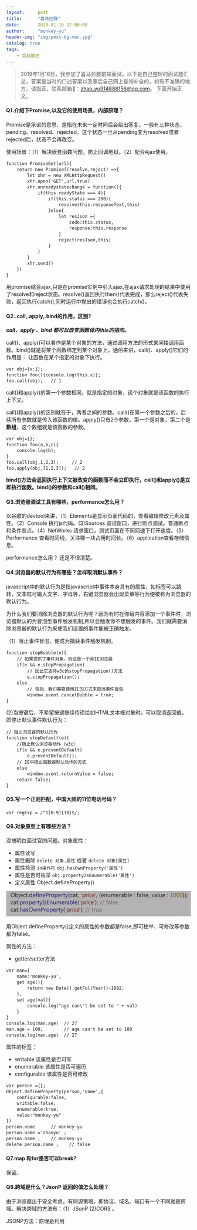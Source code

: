 ```yaml
---
layout:     post
title:      "喜马拉雅"
date:       2019-01-16 12:00:00
author:     "monkey-yu"
header-img: "img/post-bg-mac.jpg"
catalog: true
tags:
    - 实战面经 
---
```

> 2019年1月16日，我参加了喜马拉雅前端面试。以下是自己整理的面试题汇总，答案是当时的口述答案以及事后自己网上查询补全的，如有不准确的地方，请指正。联系邮箱📮：zhao_yu914888156@qq.com。 下面开始正文。

#### Q1.介绍下Promise,以及它的使用场景，内部原理？

Promise是承诺的意思，是指在未来一定时间后会给出答复。一般有三种状态，pending、resolved、rejected。这个状态一旦从pending变为resolved或者rejected后，状态不会再改变。

使用场景：（1）解决嵌套函数问题，防止回调地狱。（2）配合Ajax使用。

```
function PromiseGet(url){
    return new Promise((resolve,reject) =>{
        let xhr = new XMLHttpRequest()
        xhr.open('GET',url,true)
        xhr.onreadystatechange = function(){
            if(this.readyState === 4){
                if(this.status === 200){
                    resolve(this.responseText,this)
                }else{
                    let resJson ={
                        code:this.status,
                        response:this.response
                    }
                    reject(resJson,this)
                }
            }
        }
        xhr.send()
    })
}
```

用promise结合ajax,只是在promise实例中引入ajax,在ajax请求处理的结果中使用了resolve和reject状态。resolve()返回执行then()代表完成，那么reject()代表失败，返回执行catch(),同时运行中抛出的错误也会执行catch()。

#### Q2..call,.apply,.bind的作用，区别?

***call、apply 、bind 都可以改变函数体内this的指向。***

call()、apply()可以看作是某个对象的方法，通过调用方法的形式来间接调用函数。bind()就是将某个函数绑定到某个对象上。通俗来讲，call()、apply()它们的作用是： 让函数在某个指定的对象下执行。

```
var obj={x:1};
function foo(){console.log(this.x)};
foo.call(obj);   // 1
```

call()和apply()的第一个参数相同，就是指定的对象，这个对象就是该函数的执行上下文。

call()和apply()的区别就在于，两者之间的参数。call()在第一个参数之后的，后续所有参数就是传入该函数的值。apply()只有2个参数，第一个是对象，第二个是**数组**，这个数组就是该函数的参数。

```
var obj={};
function foo(a,b,c){
    console.log(b);
}
foo.call(obj,1,2,3);     // 2
foo.apply(obj,[1,2,3]);   // 2
```

**bind()方法会返回执行上下文被改变的函数而不会立即执行，call()和apply()是立即执行函数。bind()的参数和call()相同。**

#### Q3.浏览器调试工具有哪些，performance怎么用？

以谷歌的devtool来讲，（1）Elements是显示页面代码的，查看编辑修改元素及属性。（2）Console 执行js代码。(3)Sources 调试窗口，进行断点调试。普通断点和条件断点。（4）NetWorks 请求窗口，测试页面在不同网速下打开速度。（5）Performance 查看时间线，关注哪一块占用时间长。（6）application查看存储信息。

performance怎么用？ 还是不很清楚。

#### Q4.浏览器的默认行为有哪些？怎样取消默认事件？

javascript中的默认行为是指javascript中事件本身具有的属性，如<a>标签可以跳转，文本框可输入文字、字母等，右键浏览器会出现菜单等行为便被称为浏览器的默认行为。

为什么我们要消除浏览器的默认行为呢？因为有时在你给内容添加一个事件时，浏览器默认的为冒泡型事件触发机制,所以会触发你不想触发的事件。我们就需要消除浏览器的默认行为来使我们设置的事件能被正确触发。

（1）阻止事件冒泡，使成为捕获事件触发机制。

```
function stopBubble(e){
    // 如果提供了事件对象，则这是一个非IE浏览器
    if(e && e.stopPropagation)
    	// 因此它支持w3c的stopPropagation()方法
    	e.stopPropagation();
    else
    	// 否则，我们需要使用IE的方式来取消事件冒泡
    	window.event.cancelBubble = true;
}
```

(2)当按键后，不希望按键继续传递给如HTML文本框对象时，可以取消返回值，即停止默认事件默认行为：

```
// 阻止浏览器的默认行为
function stopDefault(e){
    //阻止默认浏览器动作（w3c）
    if(e && e.preventDefault)
    	e.preventDefault();
    // IE中阻止函数器默认动作的方式
    else
    	window.event.returnValue = false;
    return false;
}
```

#### Q5.写一个正则匹配，中国大陆的11位电话号码？

```
var regExp = /^1[0-9]{10}$/;
```

#### Q6.对象原型上有哪些方法？

没搞明白面试官的问题。对象属性：

- 属性读写
- 属性删除 `delete 对象.属性` 或者 `delete 对象[属性]`
- 属性检测   `in操作符`  `obj.hasOwnProperty('属性')`  
- 属性是否可枚举  `obj.propertyIsEnumerable('属性')`
- 定义属性  Object.defineProperty()

![obj-1](/img/post_img/js-interview/obj-1.png)

用Object.defineProperty()定义的属性的参数都是false,即可枚举、可修改等参数都为false。

属性的方法：

- getter/setter方法

```
var man={
    name:'monkey-yu',
    get age(){
        return new Date().getFullYear()-1992;
    },
    set age(val){
        console.log("age can\'t be set to " + val)
    }
}
console.log(man.age)  // 27
man.age = 100;        // age can't be set to 100
console.log(man.age)  // 27

```

属性的标签：

- writable  该属性是否可写
- enumerable  该属性是否可遍历
- configurable  该属性是否可修改

```
var person ={};
Object.defineProperty(person,'name',{
    configurable:false,
    writable:false,
    enumerable:true,
    value:"monkey-yu"
})
person.name      // monkey-yu
person.name ='zhaoyu' ;
person.name ;    // monkey-yu
delete person.name ;    // false
```

#### Q7.map 和for是否可以break?

保留。

#### Q8.跨域是什么？JsonP 返回的值怎么处理？

由于浏览器出于安全考虑，有同源策略。即协议、域名、端口有一个不同就是跨域。解决跨域的方法有：（1）JSonP (2)CORS 。

JSONP方法：原理是利用<script>标签没有跨域限制的漏洞。通过<script>标签指向一个需要访问的地址并提供一个回调函数来接收数据。

```
<script src="http://domain/api?param1=a&param2=b&callback=jsonp"></script>
<script>
	function jsonp(data){
        console.log(data)
	}
</script>
```

#### Q9.前端路由？

保留。

#### Q10.数据管理？

Redux 、vuex 、ngrx

#### Q11.双向绑定怎么实现的？

define.propertype, proxy ,脏检查机制

#### Q12.前端有哪些安全问题？

csrf 攻击 、 http 

#### Q13.flex布局，参数？主轴如何定义？

flex布局是指弹性布局，用来为盒模型提供最大的灵活性。

给一个元素添加display:flex，后改元素即为flex容器，它的所有子元素自动成为容器成员，即为flex item。

属性总结表：

| 谁的属性？ | 属性名称        | 属性意义                       | 属性可能值                                                   |
| ---------- | --------------- | ------------------------------ | ------------------------------------------------------------ |
| 容器       | flex-direction  | 决定item排列方向               | Row, column，row-reverse，column-reverse                     |
| 容器       | flex-wrap       | 排列不下是，item如何换行       | row ,nowrap                                                  |
| 容器       | justify-content | item在主轴上的对齐方式         | Flex-start,flex-end,center,space-between,space-around        |
| 容器       | align-items     | item在另一轴上的对齐方式       | Flex-start,flex-end,center,baseline,strench                  |
| 容器       | align-content   | 多根轴线的对齐方式             | Flex-start,flex-end，center，space-between,space-around,strench |
| Item       | Order           | 定义item排列顺序               | 整数，默认为0，越小越靠前                                    |
| Item       | flex-grow       | 当有多余空间时，item的放大比例 | 默认为0，即有多余空间也不放大                                |
| Item       | flex-shrink     | 当空间不足时，item的缩小比例   | 默认为1，即空间不足时缩小                                    |
| Item       | flex-basis      | 项目在主轴上占据的空间         | 长度值，默认为auto                                           |
| Item       | Flex            | Grow,shrink,basis的简写        | 默认为 0，1，auto                                            |
| Item       | align-self      | 单个item独特的对齐方式         | 同align-items,可覆盖align-items属性                          |

#### Q14.css动画？

1. transform: 变形。有旋转、倾斜、缩放、移动等属性。例如：transform: rotate(10deg);  旋转10度

2. transition:过渡。允许css的属性值在一定的时间区间内平滑的过渡。需要有触发条件，比如hover效果。例子：

```
  a {
    transition: background 0.5s ease-in,color 0.3s ease-out;
    transition：transform .4s ease-in-out;
  }
```

3. animation(@keyframes规则）：为元素实现动画效果，通过百分比来规定改变发生的时间。使用的时候为了兼容可加上`-webkit-、-o-、-ms-、-moz-、-khtml-`等前缀以适应不同的浏览器。

例子：名字为`gif`的`@keyframes` ，动画完成需要的总时长为`1.4s`,刚开始的时候图片旋转为0度，动画完成的时候图片旋转360度。

```
.load-border {
    width: 120px;
    height: 120px;
    background: url(../images/loading_icon.png) no-repeat center center;
    -webkit-animation: gif 1.4s infinite linear;
    animation: gif 1.4s infinite linear; 
}
@keyframes gif {
    0% {
        -webkit-transform: rotate(0deg);
        transform: rotate(0deg);
    }
    100% {
        -webkit-transform: rotate(360deg);
        transform: rotate(360deg);
    }
}
```

